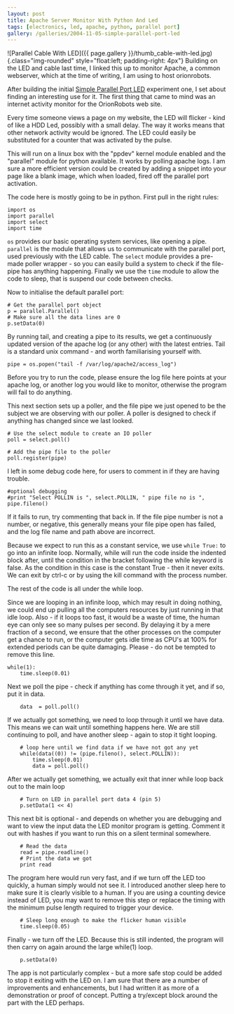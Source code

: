 ```yaml
---
layout: post
title: Apache Server Monitor With Python And Led
tags: [electronics, led, apache, python, parallel port]
gallery: /galleries/2004-11-05-simple-parallel-port-led
---
```

![Parallel Cable With LED]({{ page.gallery }}/thumb_cable-with-led.jpg){.class="img-rounded" style="float:left; padding-right: 4px"}
Building on the LED and cable last time, I linked this up to monitor Apache, a common webserver, which at the time of writing, I am using to host orionrobots.

After building the initial [Simple Parallel Port LED](/2004/11/05/simple-parallel-port-led.html) experiment one, I set about finding an interesting use for it. The first thing that came to mind was an internet activity monitor for the OrionRobots web site.

Every time someone views a page on my website, the LED will flicker - kind of like a HDD Led, possibly with a small delay. The way it works means that other network activity would be ignored. The LED could easily be substituted for a counter that was activated by the pulse.

This will run on a linux box with the "ppdev" kernel module enabled and the "parallel" module for python available. It works by polling apache logs. I am sure a more efficient version could be created by adding a snippet into your page like a blank image, which when loaded, fired off the parallel port activation.

The code here is mostly going to be in python. First pull in the right rules:

    import os
    import parallel
    import select
    import time

`os` provides our basic operating system services, like opening a pipe.
`parallel` is the module that allows us to communicate with the parallel port, used previously with the LED cable.
The `select` module provides a pre-made poller wrapper - so you can easily build a system to check if the file-pipe has anything happening.
Finally we use the `time` module to allow the code to sleep, that is suspend our code between checks.

Now to initialise the default parallel port:

    # Get the parallel port object
    p = parallel.Parallel()
    # Make sure all the data lines are 0
    p.setData(0)

By running tail, and creating a pipe to its results, we get a continuously updated version of the apache log (or any other) with the latest entries. Tail is a standard unix command - and worth familiarising yourself with.

    pipe = os.popen("tail -f /var/log/apache2/access_log")

Before you try to run the code, please ensure the log file here points at your apache log, or another log you would like to monitor, otherwise the program will fail to do anything.

This next section sets up a poller, and the file pipe we just opened to be the subject we are observing with our poller. A poller is designed to check if anything has changed since we last looked.

    # Use the select module to create an IO poller
    poll = select.poll()

    # Add the pipe file to the poller
    poll.register(pipe)

I left in some debug code here, for users to comment in if they are having trouble.

    #optional debugging
    #print "Select POLLIN is ", select.POLLIN, " pipe file no is ", pipe.fileno()

If it fails to run, try commenting that back in. If the file pipe number is not a number, or negative, this generally means your file pipe open has failed, and the log file name and path above are incorrect.

Because we expect to run this as a constant service, we use `while True:` to go into an infinite loop. Normally, while will run the code inside the indented block after, until the condition in the bracket following the while keyword is false. As the condition in this case is the constant True - then it never exits. We can exit by ctrl-c or by using the kill command with the process number.

The rest of the code is all under the while loop.

Since we are looping in an infinite loop, which may result in doing nothing, we could end up pulling all the computers resources by just running in that idle loop. Also - if it loops too fast, it would be a waste of time, the human eye can only see so many pulses per second. By delaying it by a mere fraction of a second, we ensure that the other processes on the computer get a chance to run, or the computer gets idle time as CPU's at 100% for extended periods can be quite damaging. Please - do not be tempted to remove this line.

    while(1):
        time.sleep(0.01)

Next we poll the pipe - check if anything has come through it yet, and if so, put it in data.

        data  = poll.poll()

If we actually got something, we need to loop through it until we have data. This means we can wait until something happens here. We are still continuing to poll, and have another sleep - again to stop it tight looping.

        # loop here until we find data if we have not got any yet
        while(data((0)) != (pipe.fileno(), select.POLLIN)):
            time.sleep(0.01)
            data = poll.poll()

After we actually get something, we actually exit that inner while loop back out to the main loop

        # Turn on LED in parallel port data 4 (pin 5)
        p.setData(1 << 4)

This next bit is optional - and depends on whether you are debugging and want to view the input data the LED monitor program is getting. Comment it out with hashes if you want to run this on a silent terminal somewhere.

        # Read the data
        read = pipe.readline()
        # Print the data we got
        print read

The program here would run very fast, and if we turn off the LED too quickly, a human simply would not see it. I introduced another sleep here to make sure it is clearly visible to a human. If you are using a counting device instead of LED, you may want to remove this step or replace the timing with the minimum pulse length required to trigger your device.

        # Sleep long enough to make the flicker human visible
        time.sleep(0.05)

Finally - we turn off the LED. Because this is still indented, the program will then carry on again around the large while(1) loop.

        p.setData(0)

The app is not particularly complex - but a more safe stop could be added to stop it exiting with the LED on. I am sure that there are a number of improvements and enhancements, but I had written it as more of a demonstration or proof of concept. Putting a try/except block around the part with the LED perhaps.
